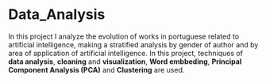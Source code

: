 # Data_Analysis
In this project I analyze the evolution of works in portuguese related to artificial intelligence, making a stratified analysis by gender of author and by area of ​​application of artificial intelligence.
In this project, techniques of **data analysis**, **cleaning** and **visualization**, **Word embbeding**,  **Principal Component Analysis (PCA)** and **Clustering** are used.
